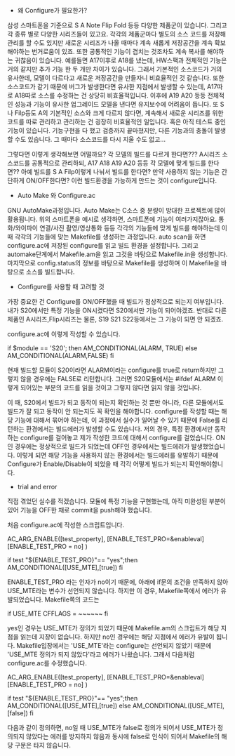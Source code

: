 


- 왜 Configure가 필요한가?

삼성 스마트폰을 기준으로 S A Note Flip Fold 등등 다양한 제품군이 있습니다.
그리고 각 종류 별로 다양한 시리즈들이 있고요.
각각의 제품군마다 별도의 소스 코드를 저장해 관리를 할 수도 있지만
새로운 시리즈가 나올 때마다 계속 새롭게 저장공간을 계속 확보해야하는 번거로움이 있죠.
또한 공통적인 기능이 겹치는 것조차도 계속 복사를 해야하는 귀찮음이 있습니다.
예를들면 A17이후로 A18를 냈는데, HW스팩과 전체적인 기능은 거의 같지만 추가 기능 한 두 개만 차이가 있습니다. 그래서 기본적인 소스코드가 거의 유사한데, 모델이 다르다고 새로운 저장공간을 만들자니 비효율적인 것 같습니다. 또한 소스코드가 같기 때문에 버그가 발생한다면 유사한 지점에서 발생할 수 있는데, A17따로 A18따로 소스를 수정하는 건 상당히 비효율적입니다. 이후에 A19 A20 등등 전체적인 성능과 기능이 유사한 업그레이드 모델을 낸다면 유지보수에 어려움이 듭니다.
또 S나 Filp등도 A의 기본적인 소스와 크게 다르지 않다면, 계속해서 새로운 시리즈를 위한 코드를 따로 관리하고 관리하는 건 굉장히 비효율적인 일입니다.
혹은 아직 테스트 중인 기능이 있습니다. 기능구현을 다 했고 검증까지 끝마쳤지만, 다른 기능과의 충돌이 발생할 수도 있습니다. 그 때마다 소스코드를 다시 지울 수도 없고...

그렇다면 이렇게 생각해보면 어떨까요?
각 모델의 빌드를 다르게 한다면???
A시리즈 소스코드를 공통적으로 관리하되, A17 A18 A19 A20 등등 각 모델에 맞게 빌드를 한다면??
아예 빌드를 S A Filp이렇게 나눠서 빌드를 한다면?
만약 사용하지 않는 기능은 간단하게 ON/OFF한다면?
이런 빌드환경을 가능하게 만드는 것이 configure입니다.

- Auto Make 와 Configure.ac 

GNU AutoMake과정입니다. Auto Make는 C소스 중 분량이 방대한 프로젝트에 많이 활용됩니다.
위의 스마트폰을 예시로 생각하면, 스마트폰에 기능이 여러가지잖아요.
통화/와이파이 연결/사진 촬영/영상통화 등등 각각의 기능들에 맞게 빌드를 해야하는데
이 때 각각의 기능들에 맞는 Makefile를 생성하는 과정입니다.
auto scan을 하면 configure.ac에 저장된 configure를 읽고 빌드 환경을 설정합니다.
그리고 automake단계에서 Makefile.am을 읽고 그것을 바탕으로 Makefile.in을 생성합니다.
마지막으로 config.status의 정보를 바탕으로 Makefile를 생성하며
이 Makefile을 바탕으로 소스를 빌드합니다.

- Configure를 사용할 때 고려할 것

가장 중요한 건 Configure를 ON/OFF했을 때 빌드가 정상적으로 되는지 여부입니다.
내가 S20에서만 특정 기능을 ON시켰다면 S20에서만 기능이 되어야겠죠.
반대로 다른 제품인 A시리즈,Flip시리즈는 물론, S19 S21 S22등에서는 그 기능이 되면 안 되겠죠.

configure.ac에 이렇게 작성할 수 있습니다.


if $module == 'S20'; then
   AM_CONDITIONAL(ALARM, TRUE)
else
   AM_CONDITIONAL(ALARM,FALSE)
fi

현재 빌드할 모듈이 S20이라면 ALARM이라는 configure를 true로 return하지만
그렇지 않을 경우에는 FALSE로 리턴합니다.
그러면 S20모듈에서는 
#ifdef ALARM
이렇게  되어있는 부분의 코드를 읽을 것이고
그렇지 않다면 읽지 않을 것입니다.



이 때, S20에서 빌드가 되고 동작이 되는지 확인하는 것 뿐만 아니라,
다른 모듈에서도 빌드가 잘 되고 동작이 안 되는지도 꼭 확인을 해야합니다.
configure를 작성할 때는 해당 기능에 대해서 묶어야 하는데,
이 과정에서 실수가 일어날 수 있기 때문에
False를 리턴하는 환경에서는 빌드에러가 발생할 수도 있습니다.
저의 경우, 특정 환경에서만 동작하는 configure를 걸어놓고
제가 작성한 코드에 대해서 configure를 걸었습니다.
ON인 경우에는 정상적으로 빌드가 되었는데
OFF인 경우에서는 빌드에러가 발생했었습니다.
이렇게 되면 해당 기능을 사용하지 않는 환경에서는 빌드에러를 유발하기 때문에
Configure가 Enable/Disable이 되었을 때 각각 어떻게 빌드가 되는지 확인해야합니다.

- trial and error

직접 겪었던 실수를 적겠습니다.
모듈에 특정 기능을 구현했는데, 아직 미완성된 부분이 있어
기능을 OFF한 채로 commit을 push해야 했습니다.

처음 configure.ac에 작성한 스크립트입니다.

AC_ARG_ENABLE([test_property],
     [ENABLE_TEST_PRO=&enableval]
     [ENABLE_TEST_PRO = no]
)

if test "${ENABLE_TEST_PRO}"== "yes";then
    AM_CONDITIONAL([USE_MTE],[true])
fi

ENABLE_TEST_PRO 라는 인자가 no이기 때문에,
아래에 if문의 조건을 만족하지 않아 USE_MTE라는 변수가 선언되지 않습니다.
하지만 이 경우, Makefile쪽에서 에러가 유발되었습니다.
Makefile쪽의 코드는

   if  USE_MTE
       CFFLAGS = ~~~~~~
   fi

yes인 경우는 USE_MTE가 정의가 되었기 때문에 Makefile.am의 스크립트가 해당 지점을 읽는데 지장이 없습니다.
하지만 no인 경우에는 해당 지점에서 에러가 유발이 됩니다. Makefile입장에서는 'USE_MTE'라는 configure는 선언되지 않았기 때문에 'USE_MTE 정의가 되지 않았다'라고 에러가 나왔습니다.
그래서 다음처럼 configure.ac를 수정했습니다.

AC_ARG_ENABLE([test_property],
     [ENABLE_TEST_PRO=&enableval]
     [ENABLE_TEST_PRO = no]
)

if test "${ENABLE_TEST_PRO}"== "yes";then
    AM_CONDITIONAL([USE_MTE],[true])
else
    AM_CONDITIONAL([USE_MTE],[false])
fi

다음과 같이 정의하면, no일 때 USE_MTE가 false로 정의가 되어서 
USE_MTE가 정의되지 않았다는 에러를 방지하지 않음과 동시에
false로 인식이 되어서 Makefile의 해당 구문은 타지 않습니다. 